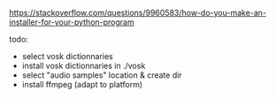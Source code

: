 https://stackoverflow.com/questions/9960583/how-do-you-make-an-installer-for-your-python-program

todo: 
* select vosk dictionnaries
* install vosk dictionnaries in ./vosk
* select "audio samples" location & create dir
* install ffmpeg (adapt to platform)


